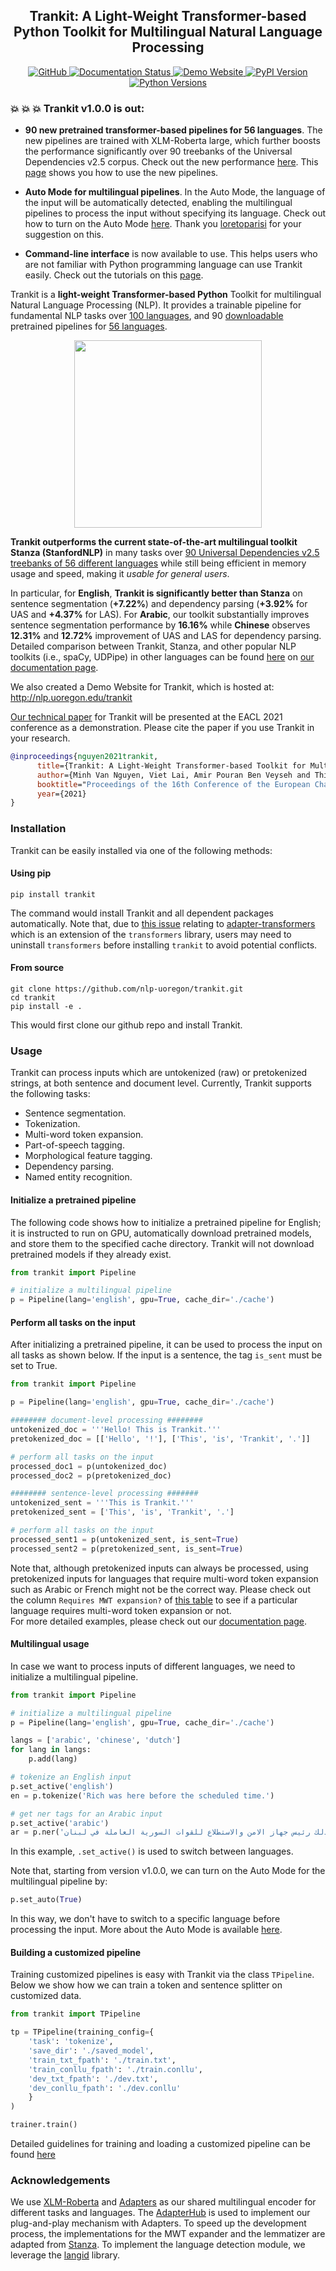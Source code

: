 <h2 align="center">Trankit: A Light-Weight Transformer-based Python Toolkit for Multilingual Natural Language Processing</h2>

<div align="center">
    <a href="https://github.com/nlp-uoregon/trankit/blob/master/LICENSE">
        <img alt="GitHub" src="https://img.shields.io/github/license/nlp-uoregon/trankit.svg?color=blue">
    </a>
    <a href='https://trankit.readthedocs.io/en/latest/?badge=latest'>
    <img src='https://readthedocs.org/projects/trankit/badge/?version=latest' alt='Documentation Status' />
    </a>
    <a href="http://nlp.uoregon.edu/trankit">
        <img alt="Demo Website" src="https://img.shields.io/website/http/trankit.readthedocs.io/en/latest/index.html.svg?down_color=red&down_message=offline&up_message=online">
    </a>
    <a href="https://pypi.org/project/trankit/">
        <img alt="PyPI Version" src="https://img.shields.io/pypi/v/trankit?color=blue">
    </a>
    <a href="https://pypi.org/project/trankit/">
        <img alt="Python Versions" src="https://img.shields.io/pypi/pyversions/trankit?colorB=blue">
    </a>
</div>

### :boom: :boom: :boom: Trankit v1.0.0 is out:

* **90 new pretrained transformer-based pipelines for 56 languages**. The new pipelines are trained with XLM-Roberta large, which further boosts the performance significantly over 90 treebanks of the Universal Dependencies v2.5 corpus. Check out the new performance [here](https://trankit.readthedocs.io/en/latest/performance.html). This [page](https://trankit.readthedocs.io/en/latest/news.html#trankit-large) shows you how to use the new pipelines.

* **Auto Mode for multilingual pipelines**. In the Auto Mode, the language of the input will be automatically detected, enabling the multilingual pipelines to process the input without specifying its language. Check out how to turn on the Auto Mode [here](https://trankit.readthedocs.io/en/latest/news.html#auto-mode-for-multilingual-pipelines). Thank you [loretoparisi](https://github.com/loretoparisi) for your suggestion on this.

* **Command-line interface** is now available to use. This helps users who are not familiar with Python programming language can use Trankit easily. Check out the tutorials on this [page](https://trankit.readthedocs.io/en/latest/commandline.html).

Trankit is a **light-weight Transformer-based Python** Toolkit for multilingual Natural Language Processing (NLP). It provides a trainable pipeline for fundamental NLP tasks over [100 languages](https://trankit.readthedocs.io/en/latest/pkgnames.html#trainable-languages), and 90 [downloadable](https://trankit.readthedocs.io/en/latest/pkgnames.html#pretrained-languages-their-code-names) pretrained pipelines for [56 languages](https://trankit.readthedocs.io/en/latest/pkgnames.html#pretrained-languages-their-code-names).

<div align="center"><img src="https://raw.githubusercontent.com/nlp-uoregon/trankit/master/docs/source/architecture.jpg" height="300px"/></div>

**Trankit outperforms the current state-of-the-art multilingual toolkit Stanza (StanfordNLP)** in many tasks over [90 Universal Dependencies v2.5 treebanks of 56 different languages](https://trankit.readthedocs.io/en/latest/performance.html#universal-dependencies-v2-5) while still being efficient in memory usage and
speed, making it *usable for general users*.

In particular, for **English**, **Trankit is significantly better than Stanza** on sentence segmentation (**+7.22%**) and dependency parsing (**+3.92%** for UAS and **+4.37%** for LAS). For **Arabic**, our toolkit substantially improves sentence segmentation performance by **16.16%** while **Chinese** observes **12.31%** and **12.72%** improvement of UAS and LAS for dependency parsing. Detailed comparison between Trankit, Stanza, and other popular NLP toolkits (i.e., spaCy, UDPipe) in other languages can be found [here](https://trankit.readthedocs.io/en/latest/performance.html#universal-dependencies-v2-5) on [our documentation page](https://trankit.readthedocs.io/en/latest/index.html).

We also created a Demo Website for Trankit, which is hosted at: http://nlp.uoregon.edu/trankit

[Our technical paper](https://arxiv.org/pdf/2101.03289.pdf) for Trankit will be presented at the EACL 2021 conference as a demonstration. Please cite the paper if you use Trankit in your research.

```bibtex
@inproceedings{nguyen2021trankit,
      title={Trankit: A Light-Weight Transformer-based Toolkit for Multilingual Natural Language Processing}, 
      author={Minh Van Nguyen, Viet Lai, Amir Pouran Ben Veyseh and Thien Huu Nguyen},
      booktitle="Proceedings of the 16th Conference of the European Chapter of the Association for Computational Linguistics: System Demonstrations",
      year={2021}
}
```


### Installation
Trankit can be easily installed via one of the following methods:
#### Using pip
```
pip install trankit
```
The command would install Trankit and all dependent packages automatically. 
Note that, due to [this issue](https://github.com/nlp-uoregon/trankit/issues/3) relating to [adapter-transformers](https://github.com/Adapter-Hub/adapter-transformers) which is an extension of the `transformers` library, users may need to uninstall `transformers` before installing `trankit` to avoid potential conflicts.

#### From source
```
git clone https://github.com/nlp-uoregon/trankit.git
cd trankit
pip install -e .
```
This would first clone our github repo and install Trankit.

### Usage
Trankit can process inputs which are untokenized (raw) or pretokenized strings, at
both sentence and document level. Currently, Trankit supports the following tasks:
- Sentence segmentation.
- Tokenization.
- Multi-word token expansion.
- Part-of-speech tagging.
- Morphological feature tagging.
- Dependency parsing.
- Named entity recognition.
#### Initialize a pretrained pipeline
The following code shows how to initialize a pretrained pipeline for English; it is instructed to run on GPU, automatically download pretrained models, and store them to the specified cache directory. Trankit will not download pretrained models if they already exist.
```python
from trankit import Pipeline

# initialize a multilingual pipeline
p = Pipeline(lang='english', gpu=True, cache_dir='./cache')
```

#### Perform all tasks on the input
After initializing a pretrained pipeline, it can be used to process the input on all tasks as shown below. If the input is a sentence, the tag `is_sent` must be set to True. 
```python
from trankit import Pipeline

p = Pipeline(lang='english', gpu=True, cache_dir='./cache')

######## document-level processing ########
untokenized_doc = '''Hello! This is Trankit.'''
pretokenized_doc = [['Hello', '!'], ['This', 'is', 'Trankit', '.']]

# perform all tasks on the input
processed_doc1 = p(untokenized_doc)
processed_doc2 = p(pretokenized_doc)

######## sentence-level processing ####### 
untokenized_sent = '''This is Trankit.'''
pretokenized_sent = ['This', 'is', 'Trankit', '.']

# perform all tasks on the input
processed_sent1 = p(untokenized_sent, is_sent=True)
processed_sent2 = p(pretokenized_sent, is_sent=True)
```
Note that, although pretokenized inputs can always be processed, using pretokenized inputs for languages that require multi-word token expansion such as Arabic or French might not be the correct way. Please check out the column `Requires MWT expansion?` of [this table](https://trankit.readthedocs.io/en/latest/pkgnames.html#pretrained-languages-their-code-names) to see if a particular language requires multi-word token expansion or not.  
For more detailed examples, please check out our [documentation page](https://trankit.readthedocs.io/en/latest/overview.html).

#### Multilingual usage
In case we want to process inputs of different languages, we need to initialize a multilingual pipeline.
```python
from trankit import Pipeline

# initialize a multilingual pipeline
p = Pipeline(lang='english', gpu=True, cache_dir='./cache')

langs = ['arabic', 'chinese', 'dutch']
for lang in langs:
    p.add(lang)

# tokenize an English input
p.set_active('english')
en = p.tokenize('Rich was here before the scheduled time.')

# get ner tags for an Arabic input
p.set_active('arabic')
ar = p.ner('وكان كنعان قبل ذلك رئيس جهاز الامن والاستطلاع للقوات السورية العاملة في لبنان.')
```
In this example, `.set_active()` is used to switch between languages.

Note that, starting from version v1.0.0, we can turn on the Auto Mode for the multilingual pipeline by:

```python
p.set_auto(True)
```
In this way, we don't have to switch to a specific language before processing the input. More about the Auto Mode is available [here](https://trankit.readthedocs.io/en/latest/news.html#auto-mode-for-multilingual-pipelines).

#### Building a customized pipeline
Training customized pipelines is easy with Trankit via the class `TPipeline`. Below we show how we can train a token and sentence splitter on customized data.
```python
from trankit import TPipeline

tp = TPipeline(training_config={
    'task': 'tokenize',
    'save_dir': './saved_model',
    'train_txt_fpath': './train.txt',
    'train_conllu_fpath': './train.conllu',
    'dev_txt_fpath': './dev.txt',
    'dev_conllu_fpath': './dev.conllu'
    }
)

trainer.train()
```
Detailed guidelines for training and loading a customized pipeline can be found [here](https://trankit.readthedocs.io/en/latest/training.html) 

### Acknowledgements
We use [XLM-Roberta](https://arxiv.org/abs/1911.02116) and [Adapters](https://arxiv.org/abs/2005.00247) as our shared multilingual encoder for different tasks and languages. The [AdapterHub](https://github.com/Adapter-Hub/adapter-transformers) is used to implement our plug-and-play mechanism with Adapters. To speed up the development process, the implementations for the MWT expander and the lemmatizer are adapted from [Stanza](https://github.com/stanfordnlp/stanza). To implement the language detection module, we leverage the [langid](https://github.com/saffsd/langid.py) library.
